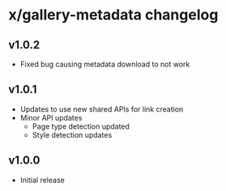 # x/gallery-metadata changelog

## v1.0.2
* Fixed bug causing metadata download to not work

## v1.0.1
* Updates to use new shared APIs for link creation
* Minor API updates
  * Page type detection updated
  * Style detection updates

## v1.0.0
* Initial release
